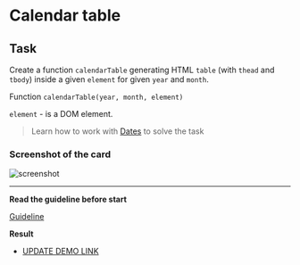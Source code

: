 # Calendar table

## Task

Create a function `calendarTable` generating HTML `table` (with `thead` and `tbody`) inside a given `element` for given `year` and `month`.

Function `calendarTable(year, month, element)`

`element` - is a DOM element.

> Learn how to work with [Dates](https://javascript.info/date) to solve the task

### Screenshot of the card
![screenshot](./example/example-calendar.png)

---
**Read the guideline before start**

[Guideline](https://github.com/mate-academy/js_task-DOM-guideline)

**Result**

- [UPDATE DEMO LINK](https://velzepooz.github.io/js_calendar-table-DOM/)
